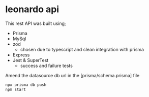 # leonardo api

This rest API was built using;

  - Prisma
  - MySql
  - zod 
    - chosen due to typescript and clean integration with prisma
  - Express
  - Jest & SuperTest
    - success and failure tests 

Amend the datasource db url in the [prisma/schema.prisma] file

```bash
npx prisma db push
npm start